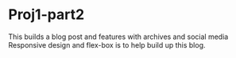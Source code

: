 # Proj1-part2
This builds a blog post and features with archives and social media
Responsive design and flex-box is to help build up this blog.
